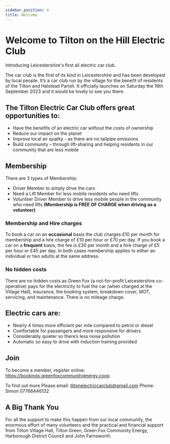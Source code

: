 ```yaml
---
sidebar_position: 4
title: Welcome
---
```


# Welcome to Tilton on the Hill Electric Club

Introducing Leicestershire's first all electric car club.

The car club is the first of its kind in Leicestershire and has been developed by local people. It’s a car club run by the village for the benefit of residents of the Tilton and Halstead Parish. 
It officially launches on Saturday the 16th September 2023 and it would be lovely to see you there.

## The Tilton Electric Car Club offers great opportunities to:

* Have the benefits of an electric car without the costs of ownership
* Reduce our impact on the planet 
* Improve local air quality - as there are no tailpipe emissions 
* Build community – through lift-sharing and helping residents in our community that are less mobile

## Membership

There are 3 types of Membership:

* Driver Member to simply drive the cars
* Need a Lift Member for less mobile residents who need lifts
* Volunteer Driver Member to drive less mobile people in the community who need lifts **(Membership is FREE OF CHARGE when driving as a volunteer)** 

### Membership and Hire charges

To book a car on an **occasional** basis the club charges £10 per month for membership and a hire charge of £10 per hour or £70 per day. 
If you book a car on a **frequent** basis, the fee is £30 per month and a hire charge of £5 per hour or £45 per day. 
In both cases membership applies to either an individual or two adults at the same address.

### No hidden costs

There are no hidden costs as Green Fox (a not-for-profit Leicestershire co-operative) pays for the electricity to fuel the car (when charged at the Village Hall), insurance, the booking system, breakdown cover, MOT, servicing, and maintenance. 
There is no mileage charge.

## Electric cars are:

* Nearly 4 times more efficient per mile compared to petrol or diesel
* Comfortable for passengers and more responsive for drivers
* Considerably quieter so there’s less noise pollution 
* Automatic so easy to drive with induction training provided 

## Join

To become a member, register online: https://bookings.greenfoxcommunityenergy.coop 

To find out more
Please email: tiltonelectriccarclub@gmail.com
Phone: Simon 07766446132 

## A Big Thank You

For all the support to make this happen from our local community, the enormous effort of many volunteers and the practical and financial support from Tilton Village Hall, Tilton Green, Green Fox Community Energy, Harborough District Council and John Farnsworth. 
